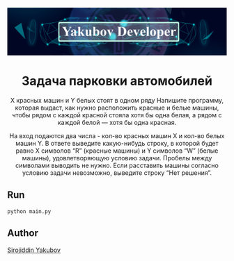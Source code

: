 ![logo jpg](banner.jpg "Logo")

<div align="center">
  <h1>Задача парковки автомобилей</h1>
</div>

<div align="center">
  X красных машин и Y белых стоят в одном ряду Напишите программу, которая выдаст, как нужно расположить красные и белые машины, чтобы рядом с каждой красной стояла хотя бы одна белая, а рядом с каждой белой — хотя бы одна красная.

На вход подаются два числа - кол-во красных машин X и кол-во белых машин Y. В ответе выведите какую-нибудь строку, в
которой будет равно X символов “R” (красные машины) и Y символов “W” (белые машины), удовлетворяющую условию задачи.
Пробелы между символами выводить не нужно. Если расставить машины согласно условию задачи невозможно, выведите строку
“Нет решения”.
</div>

## Run

```bash
python main.py
```

## Author

[Sirojiddin Yakubov](https://t.me/Sirojiddin_Yakubov)